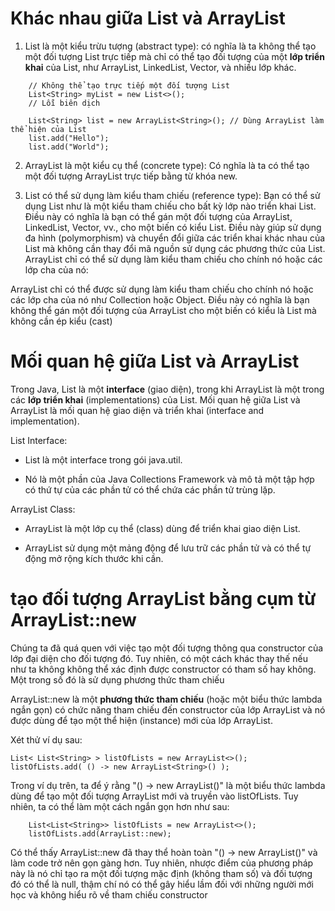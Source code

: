 # Khác nhau giữa List và ArrayList
1. List là một kiểu trừu tượng (abstract type): có nghĩa là ta không thể tạo một đối tượng List trực tiếp mà chỉ có thể tạo đối tượng của một __lớp triển khai__ của List, như ArrayList, LinkedList, Vector, và nhiều lớp khác.

```
    // Không thể tạo trực tiếp một đối tượng List
    List<String> myList = new List<>(); 
    // Lỗi biên dịch
```

```
    List<String> list = new ArrayList<String>(); // Dùng ArrayList làm  thể hiện của List
    list.add("Hello");
    list.add("World");

```
2. ArrayList là một kiểu cụ thể (concrete type): Có nghĩa là ta có thể tạo một đối tượng ArrayList trực tiếp bằng từ khóa new.

3. List có thể sử dụng làm kiểu tham chiếu (reference type):
Bạn có thể sử dụng List như là một kiểu tham chiếu cho bất kỳ lớp nào triển khai List. Điều này có nghĩa là bạn có thể gán một đối tượng của ArrayList, LinkedList, Vector, vv., cho một biến có kiểu List. Điều này giúp sử dụng đa hình (polymorphism) và chuyển đổi giữa các triển khai khác nhau của List mà không cần thay đổi mã nguồn sử dụng các phương thức của List.
ArrayList chỉ có thể sử dụng làm kiểu tham chiếu cho chính nó hoặc các lớp cha của nó:

ArrayList chỉ có thể được sử dụng làm kiểu tham chiếu cho chính nó hoặc các lớp cha của nó như Collection hoặc Object. Điều này có nghĩa là bạn không thể gán một đối tượng của ArrayList cho một biến có kiểu là List mà không cần ép kiểu (cast)
# Mối quan hệ giữa List và ArrayList
Trong Java, List là một __interface__ (giao diện), trong khi ArrayList là một trong các __lớp triển khai__ (implementations) của List. Mối quan hệ giữa List và ArrayList là mối quan hệ giao diện và triển khai (interface and implementation).

List Interface:

- List là một interface trong gói java.util.

- Nó là một phần của Java Collections Framework và mô tả một tập hợp có thứ tự của các phần tử có thể chứa các phần tử trùng lặp.

ArrayList Class:

- ArrayList là một lớp cụ thể (class) dùng để triển khai giao diện List.

- ArrayList sử dụng một mảng động để lưu trữ các phần tử và có thể tự động mở rộng kích thước khi cần.


# tạo đối tượng ArrayList bằng cụm từ ArrayList::new

Chúng ta đã quá quen với việc tạo một đối tượng thông qua constructor của lớp đại diện cho đối tượng đó. Tuy nhiên, có một cách khác thay thế nếu như ta không không thể xác định được constructor có tham số hay không. Một trong số đó là sử dụng phương thức tham chiếu

ArrayList::new là một __phương thức tham chiếu__ (hoặc một biểu thức lambda ngắn gọn) có chức năng tham chiếu đến constructor của lớp ArrayList và nó được dùng để tạo một thể hiện (instance) mới của lớp ArrayList. 

Xét thử ví dụ sau:
```
List< List<String> > listOfLists = new ArrayList<>();
listOfLists.add( () -> new ArrayList<String>() );
```
Trong ví dụ trên, ta để ý rằng "() -> new ArrayList<String>()" là một biểu thức lambda dùng để tạo một đối tượng ArrayList mới và truyền vào listOfLists. Tuy nhiên, ta có thể làm một cách ngắn gọn hơn như sau:
```
    List<List<String>> listOfLists = new ArrayList<>();
    listOfLists.add(ArrayList::new);
```

Có thể thấy ArrayList::new đã thay thể hoàn toàn "() -> new ArrayList<String>()" và làm code trở nên gọn gàng hơn. Tuy nhiên, nhược điểm của phương pháp này là nó chỉ tạo ra một đối tượng mặc định (không tham số) và đối tượng đó có thể là null, thậm chí nó có thể gây hiểu lầm đối với những người mới học và không hiểu rõ về tham chiếu constructor


